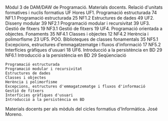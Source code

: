 Mòdul 3 de DAM/DAW de Programació. Materials docents.
Relació d'unitats formatives i nuclis formatius
UF 	Hores
UF1. Programació estructurada 	74
NF1.1 Programació estructurada 	25
NF1.2 Estructures de dades 	49
UF2. Disseny modular 	39
NF2.1 Programació modular i recursivitat 	39
UF3. Gestió de fitxers 	19
NF3.1 Gestió de fitxers 	19
UF4. Programació orientada a objectes. Fonaments 	35
NF4.1 Classes i objectes 	12
NF4.2 Herència i polimorfisme 	23
UF5. POO. Biblioteques de classes fonamentals 	35
NF5.1 Excepcions, estructures d'emmagatzematge i fluxos d'informació 	17
NF5.2 Interfícies gràfiques d'usuari 	18
UF6. Introducció a la persistència en BD 	29
NF6.1 Introducció a la persistència en BD 	29
Seqüenciació

    Programació estructurada
    Programació modular i recursivitat
    Estructures de dades
    Classes i objectes
    Herència i polimorfisme
    Excepcions, estructures d'emmagatzematge i fluxos d'informació
    Gestió de fitxers
    Interfícies gràfiques d'usuari
    Introducció a la persistència en BD

Materials docents per als mòduls del cicles formatius d'Informàtica. José Moreno.
